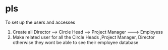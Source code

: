 # pls

To set up the users and accesses

1. Create all Director --> Circle Head --> Project Manager ---> Employess
2. Make related user for all the Circle Heads ,Project Manager, Director otherwise they wont be able to see their employee database

